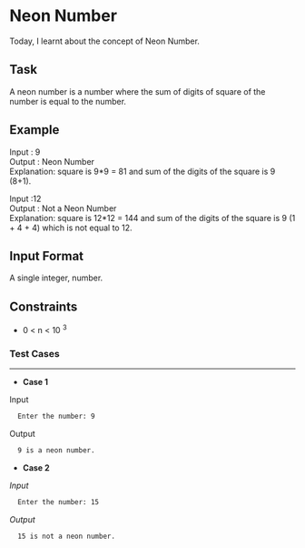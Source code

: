 # Neon Number

Today, I learnt about the concept of Neon Number.

## Task
A neon number is a number where the sum of digits of square of the number is equal to the number.

## Example

Input : 9 <br>
Output : Neon Number <br>
Explanation: square is 9*9 = 81 and sum of the digits of the square is 9 (8+1).<br>

Input :12 <br>
Output : Not a Neon Number <br>
Explanation: square is 12*12 = 144 and sum of the digits of the square is 9 (1 + 4 + 4) which is not equal to 12.<br>
  

## Input Format
  A single integer, number.

## Constraints
  * 0 < n < 10 <sup>3</sup>
  
### Test Cases
_ _ _ _

* **Case 1**

Input
```bash
  Enter the number: 9
```
Output
```bash
  9 is a neon number.
```


* **Case 2**

_Input_
```zsh
  Enter the number: 15
```

_Output_

```bash
  15 is not a neon number.
```
